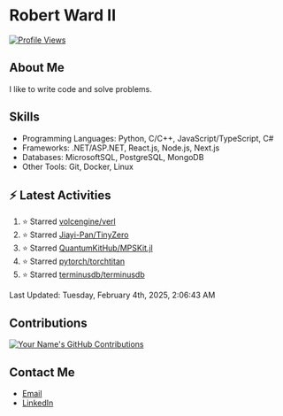 
# Robert Ward II

[![Profile Views](https://komarev.com/ghpvc/?username=Robert-W-Ward)](https://github.com/Robert-W-Ward)

## About Me
I like to write code and solve problems.

## Skills
- Programming Languages: Python, C/C++, JavaScript/TypeScript, C#
- Frameworks: .NET/ASP.NET, React.js, Node.js, Next.js
- Databases: MicrosoftSQL, PostgreSQL, MongoDB
- Other Tools: Git, Docker, Linux

## :zap: Latest Activities
<!--RECENT_ACTIVITY:start-->
1. ⭐ Starred [volcengine/verl](https://github.com/volcengine/verl)
2. ⭐ Starred [Jiayi-Pan/TinyZero](https://github.com/Jiayi-Pan/TinyZero)
3. ⭐ Starred [QuantumKitHub/MPSKit.jl](https://github.com/QuantumKitHub/MPSKit.jl)
4. ⭐ Starred [pytorch/torchtitan](https://github.com/pytorch/torchtitan)
5. ⭐ Starred [terminusdb/terminusdb](https://github.com/terminusdb/terminusdb)
<!--RECENT_ACTIVITY:end-->

<!--RECENT_ACTIVITY:last_update-->
Last Updated: Tuesday, February 4th, 2025, 2:06:43 AM
<!--RECENT_ACTIVITY:last_update_end-->

<!--END_SECTIN:activity-->
## Contributions
[![Your Name's GitHub Contributions](https://github-readme-streak-stats.herokuapp.com/?user=Robert-W-Ward&theme=radical)](https://github.com/your-username)

## Contact Me
- [Email](mailto:robertwesleyward2019@gmail.com)
- [LinkedIn](https://linkedin.com/in/https://www.linkedin.com/in/robert-ward-ii/)
